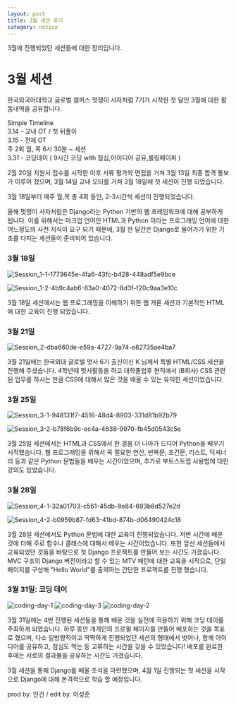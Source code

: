 ```yaml
---
layout: post
title: 3월 세션 후기
category: notice
---
```

3월에 진행되었던 세션들에 대한 정리입니다. 

# 3월 세션

한국외국어대학교 글로벌 캠퍼스 멋쟁이 사자처럼 7기가 시작한 첫 달인 3월에 대한 활동내역을 공유합니다.  

Simple Timeline  
3.14 - 교내 OT / 첫 뒤풀이  
3.15 - 전체 OT   
주 2회 월, 목 6시 30분 ~ 세션  
3.31 - 코딩데이 ( 9시간 코딩 with 점심,아이디어 공유,롤링페이퍼 )

2월 20일 지원서 접수를 시작한 이후 서류 평가와 면접을 거쳐 3월 13일 최종 합격 통보가 이루어 졌으며, 3월 14일 교내 오티를 거쳐 3월 18일에 첫 세션이 진행 되었습니다. 

3월 18일부터 매주 월,목 총 4회 동안, 2-3시간씩 세션이 진행되었습니다.

올해 멋쟁이 사자처럼은 Django라는 Python 기반의 웹 프레임워크에 대해 공부하게 됩니다. 이를 위해서는 마크업 언어인 HTML과 Python 이라는 프로그래밍 언어에 대한 어느정도의 사전 지식이 요구 되기 때문에, 3월 한 달간은 Django로 들어가기 위한 기초를 다지는 세션들이 준비되어 있습니다.

### 3월 18일

![Session_1-1-1773645e-4fa6-43fc-b428-448adf5e9bce](https://user-images.githubusercontent.com/37537302/56005363-f00dc080-5d0a-11e9-9d16-6b2332c8fa42.jpg)

![Session_1-2-4b9c4ab6-83a0-4072-8d3f-f20c9aa3e10c](https://user-images.githubusercontent.com/37537302/56005364-f00dc080-5d0a-11e9-84f1-c4231a9657b7.jpg)

3월 18일 세션에서는 웹 프로그래밍을 이해하기 위한 웹 개론 세션과 기본적인 HTML에 대한 교육이 진행 되었습니다. 

### 3월 21일

![Session_2-dba660de-e59a-4727-9a74-e82735ae4ba7](https://user-images.githubusercontent.com/37537302/56005365-f00dc080-5d0a-11e9-96eb-78ef03d6da3d.jpg)

3월 21일에는 한국외대 글로벌 멋사 6기 출신이신 K 님께서 특별 HTML/CSS 세션을 진행해 주셨습니다. 4학년때 멋사활동을 하고 대학졸업후 현직에서 (B회사) CSS 관련된 업무를 하시는 만큼 CSS에 대해서 많은 것을 배울 수 있는 유익한 세션이었습니다. 

### 3월 25일

![Session_3-1-948131f7-4516-48d4-8903-331d81b92b79](https://user-images.githubusercontent.com/37537302/56005366-f0a65700-5d0a-11e9-8d84-196a6314d64d.jpg)

![Session_3-2-b78f6b9c-ec4a-4638-9970-fb45d0543c5e](https://user-images.githubusercontent.com/37537302/56005367-f0a65700-5d0a-11e9-865b-75f9004ca92b.jpg)

3월 25일 세션에서는 HTML과 CSS에서 한 걸음 더 나아가 드디어 Python을 배우기 시작했습니다. 웹 프로그래밍을 위해서 꼭 필요한 연산, 반복문, 조건문, 리스트, 딕셔너리 등과 같은 Python 문법들을 배우는 시간이었으며, 추가로 부트스트랩 사용법에 대한 강의도 있었습니다. 

### 3월 28일

![Session_4-1-32a01703-c561-45db-8e84-693b8d527e2d](https://user-images.githubusercontent.com/37537302/56005368-f0a65700-5d0a-11e9-9030-e4bfaa4727b6.jpg)

![Session_4-2-b0959b87-fd63-41bd-874b-d06490424c18](https://user-images.githubusercontent.com/37537302/56005370-f13eed80-5d0a-11e9-995a-1833dbb17589.jpg)

3월 28일 세션에서도 Python 문법에 대한 교육이 진행되었습니다. 저번 시간에 배운 것에 더해 주로 함수나 클래스에 대해서 베우는 시간이었습니다. 또한 앞선 세션들에서 교육되었던 것들을 바탕으로 첫 Django 프로젝트를 만들어 보는 시간도 가졌습니다. MVC 구조의 Django 버전이라고 할 수 있는 MTV 패턴에 대한 교육을 시작으로, 단일 페이지를 구성해 "Hello World"를 출력하는 간단한 프로젝트를 진행 했습니다. 

### 3월 31일: 코딩 데이

![coding-day-1](https://user-images.githubusercontent.com/37537302/56005980-0ff2b380-5d0e-11e9-8b12-bd02d74667be.jpg)
![coding-day-3](https://user-images.githubusercontent.com/37537302/56005982-0ff2b380-5d0e-11e9-9cec-ae9a45eb3098.jpg)
![coding-day-2](https://user-images.githubusercontent.com/37537302/56005981-0ff2b380-5d0e-11e9-8c4e-6a252268aabf.jpg)

3월 31일에는 4번 진행된 세션들을 통해 배운 것을 실전에 적용하기 위해 코딩 데이를 주최하게 되었습니다. 하루 동안 개개인의 프로필 페이지를 만들어 배포하는 것을 목표로 했으며, 다소 일방향적이고 딱딱하게 진행되었던 세션의 형태에서 벗어나, 함께 아이디어를 공유하고, 점심도 먹는 등 교류하는 시간을 갖을 수 있었습니다! 배포를 완료한 후에는 서로의 결과물을 공유하는 시간도 가졌습니다.

3월 세션을 통해 Django를 배울 초석을 마련했으며, 4월 1일 진행되는 첫 세션을 시작으로 Django에 대해 본격적으로 학습 할 예정입니다.

prod by. 인건 / edit by. 이성준

